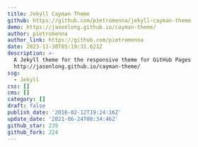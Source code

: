 ```yaml
---
title: Jekyll Cayman Theme
github: https://github.com/pietromenna/jekyll-cayman-theme
demo: https://jasonlong.github.io/cayman-theme/
author: pietromenna
author_link: https://github.com/pietromenna
date: 2023-11-30T05:19:31.621Z
description: >-
  A Jekyll theme for the responsive theme for GitHub Pages
  http://jasonlong.github.io/cayman-theme/
ssg:
  - Jekyll
css: []
cms: []
category: []
draft: false
publish_date: '2016-02-12T19:24:16Z'
update_date: '2021-06-24T00:34:46Z'
github_star: 239
github_fork: 224
---
```

